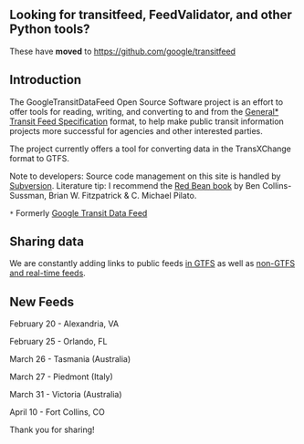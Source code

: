 ## Looking for transitfeed, FeedValidator, and other Python tools? ##

These have **moved** to https://github.com/google/transitfeed

## Introduction ##

The GoogleTransitDataFeed Open Source Software project is an effort to offer tools for reading, writing, and converting to and from the [General\* Transit Feed Specification](https://developers.google.com/transit/gtfs/) format, to help make public transit information projects more successful for agencies and other interested parties.

The project currently offers a tool for converting data in the TransXChange format to GTFS.

Note to developers: Source code management on this site is handled by [Subversion](http://subversion.tigris.org).
Literature tip: I recommend the [Red Bean book](http://svnbook.red-bean.com/) by Ben Collins-Sussman, Brian W. Fitzpatrick & C. Michael Pilato.

`*` Formerly [Google Transit Data Feed](http://groups.google.com/group/gtfs-changes/browse_thread/thread/a1bffb3083af3b15)

## Sharing data ##
We are constantly adding links to public feeds [in GTFS](http://code.google.com/p/googletransitdatafeed/wiki/PublicFeeds) as well as [non-GTFS and real-time feeds](http://code.google.com/p/googletransitdatafeed/wiki/PublicFeedsNonGTFS).


## New Feeds ##

February 20 - Alexandria, VA

February 25 - Orlando, FL

March 26 - Tasmania (Australia)

March 27 - Piedmont (Italy)

March 31 - Victoria (Australia)

April 10 - Fort Collins, CO

Thank you for sharing!
